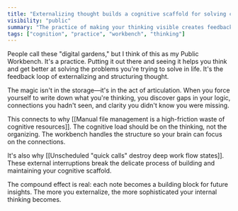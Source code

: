 ```yaml
---
title: "Externalizing thought builds a cognitive scaffold for solving complex problems"
visibility: "public"
summary: "The practice of making your thinking visible creates feedback loops that enhance problem-solving capacity"
tags: ["cognition", "practice", "workbench", "thinking"]
---
```


People call these "digital gardens," but I think of this as my Public Workbench. It's a practice. Putting it out there and seeing it helps you think and get better at solving the problems you're trying to solve in life. It's the feedback loop of externalizing and structuring thought.

The magic isn't in the storage—it's in the act of articulation. When you force yourself to write down what you're thinking, you discover gaps in your logic, connections you hadn't seen, and clarity you didn't know you were missing.

This connects to why [[Manual file management is a high-friction waste of cognitive resources]]. The cognitive load should be on the thinking, not the organizing. The workbench handles the structure so your brain can focus on the connections.

It's also why [[Unscheduled "quick calls" destroy deep work flow states]]. These external interruptions break the delicate process of building and maintaining your cognitive scaffold.

The compound effect is real: each note becomes a building block for future insights. The more you externalize, the more sophisticated your internal thinking becomes.
